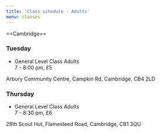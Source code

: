 ```yaml
---
title: 'Class schedule - Adults'
menu: classes
---
```


==Cambridge==

### Tuesday
* General Level Class Adults<br>
7 - 8:00 pm, £5

Arbury Community Centre,
Campkin Rd,
Cambridge, CB4 2LD

### Thursday
* General Level Class Adults<br>
7 - 8:30 pm, £6

28th Scout Hut,
Flamesteed Road,
Cambridge, CB1 3QU

